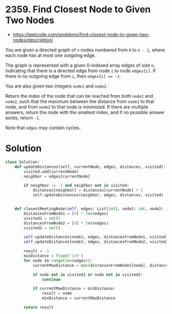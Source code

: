 # 2359. Find Closest Node to Given Two Nodes

-   https://leetcode.com/problems/find-closest-node-to-given-two-nodes/description/

You are given a directed graph of `n` nodes numbered from `0` to `n - 1`, where each node has at most one outgoing edge.

The graph is represented with a given 0-indexed array edges of size `n`, indicating that there is a directed edge from node `i` to node `edges[i]`. If there is no outgoing edge from `i`, then `edges[i] == -1`.

You are also given two integers `node1` and `node2`.

Return the index of the node that can be reached from both `node1` and `node2`, such that the maximum between the distance from `node1` to that node, and from `node2` to that node is minimized. If there are multiple answers, return the node with the smallest index, and if no possible answer exists, return `-1`.

Note that `edges` may contain cycles.

# Solution

```python
class Solution:
    def updateDistances(self, currentNode, edges, distances, visited):
        visited.add(currentNode)
        neighbor = edges[currentNode]

        if neighbor != -1 and neighbor not in visited:
            distances[neighbor] = distances[currentNode] + 1
            self.updateDistances(neighbor, edges, distances, visited)


    def closestMeetingNode(self, edges: List[int], node1: int, node2: int) -> int:
        distancesFromNode1 = [0] * len(edges)
        visited1 = set()
        distancesFromNode2 = [0] * len(edges)
        visited2 = set()

        self.updateDistances(node1, edges, distancesFromNode1, visited1)
        self.updateDistances(node2, edges, distancesFromNode2, visited2)

        result = -1
        minDistance = float('inf')
        for node in range(len(edges)):
            currentMaxDistance = max(distancesFromNode1[node], distancesFromNode2[node])

            if node not in visited1 or node not in visited2:
                continue

            if currentMaxDistance < minDistance:
                result = node
                minDistance = currentMaxDistance

        return result
```
